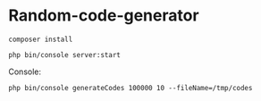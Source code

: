 # Random-code-generator
```
composer install
```
```
php bin/console server:start
```

Console: 
```
php bin/console generateCodes 100000 10 --fileName=/tmp/codes
```
